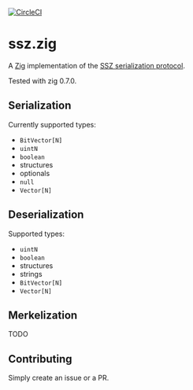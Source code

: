 [![CircleCI](https://circleci.com/gh/gballet/ssz.zig.svg?style=shield)](https://circleci.com/gh/gballet/ssz.zig)

# ssz.zig
A [Zig](https://ziglang.org) implementation of the [SSZ serialization protocol](https://github.com/ethereum/eth2.0-specs/blob/dev/ssz/simple-serialize.md).

Tested with zig 0.7.0.

## Serialization

Currently supported types:

 * `BitVector[N]`
 * `uintN`
 * `boolean`
 * structures
 * optionals
 * `null`
 * `Vector[N]`

## Deserialization

Supported types:

 * `uintN`
 * `boolean`
 * structures
 * strings
 * `BitVector[N]`
 * `Vector[N]`

## Merkelization

TODO

## Contributing

Simply create an issue or a PR.
